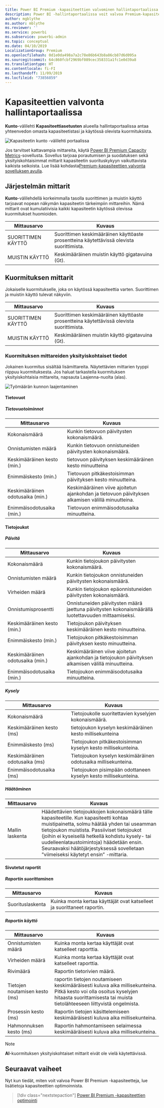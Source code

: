 ```yaml
---
title: Power BI Premium -kapasiteettien valvominen hallintaportaalissa
description: Power BI -hallintaportaalissa voit valvoa Premium-kapasiteettejasi.
author: mgblythe
ms.author: mblythe
ms.reviewer: ''
ms.service: powerbi
ms.subservice: powerbi-admin
ms.topic: conceptual
ms.date: 04/10/2019
LocalizationGroup: Premium
ms.openlocfilehash: 0d1e0da498a7a2c78e86b643b8a86cb87d6d095a
ms.sourcegitcommit: 64c860fcbf2969bf089cec358331a1fc1e0d39a8
ms.translationtype: HT
ms.contentlocale: fi-FI
ms.lasthandoff: 11/09/2019
ms.locfileid: "73856859"
---
```

# <a name="monitor-capacities-in-the-admin-portal"></a>Kapasiteettien valvonta hallintaportaalissa

**Kunto**-välilehti **Kapasiteettiasetusten** alueella hallintaportaalissa antaa yhteenvedon omasta kapasiteetistasi ja käytössä olevista kuormituksista.  

![Kapasiteetin kunto -välilehti portaalissa](media/service-admin-premium-monitor-portal/admin-portal-health.png)

Jos tarvitset kattavampia mittareita, käytä [Power BI Premium Capacity Metrics](service-admin-premium-monitor-capacity.md)-sovellusta. Sovellus tarjoaa porautumisen ja suodatuksen sekä yksityiskohtaisimmat mittarit kapasiteetin suorituskykyyn vaikuttavista kaikista seikoista. Lue lisää kohdasta[Premium-kapasiteettien valvonta sovelluksen avulla](service-admin-premium-monitor-capacity.md).

## <a name="system-metrics"></a>Järjestelmän mittarit

**Kunto**-välilehdellä korkeimmalla tasolla suorittimen ja muistin käyttö tarjoavat nopean näkymän kapasiteetin tärkeimpiin mittareihin. Nämä mittarit ovat kumulatiivisia kaikki kapasiteetin käytössä olevissa kuormitukset huomioiden.

| **Mittausarvo** | **Kuvaus** |
| --- | --- |
| SUORITTIMEN KÄYTTÖ | Suorittimen keskimääräinen käyttöaste prosentteina käytettävissä olevista suorittimista. |
| MUISTIN KÄYTTÖ | Keskimääräinen muistin käyttö gigatavuina (Gt).|

## <a name="workload-metrics"></a>Kuormituksen mittarit

Jokaiselle kuormitukselle, joka on käytössä kapasiteettia varten. Suorittimen ja muistin käyttö tulevat näkyviin.

| **Mittausarvo** | **Kuvaus** |
| --- | --- |
| SUORITTIMEN KÄYTTÖ | Suorittimen keskimääräinen käyttöaste prosentteina käytettävissä olevista suorittimista. |
| MUISTIN KÄYTTÖ | Keskimääräinen muistin käyttö gigatavuina (Gt).|

### <a name="detailed-workload-metrics"></a>Kuormituksen mittareiden yksityiskohtaiset tiedot

Jokainen kuormitus sisältää lisämittareita. Näytettävien mittarien tyyppi riippuu kuormituksesta. Jos haluat tarkastella kuormituksen yksityiskohtaisia mittareita, napsauta Laajenna-nuolta (alas).

![Työmäärän kunnon laajentaminen](media/service-admin-premium-monitor-portal/admin-portal-health-expand.png)

#### <a name="dataflows"></a>Tietovuot

##### <a name="dataflow-operations"></a>Tietovuotoiminnot

| **Mittausarvo** | **Kuvaus** |
| --- | --- |
| Kokonaismäärä | Kunkin tietovuon päivitysten kokonaismäärä. |
| Onnistumisten määrä | Kunkin tietovuon onnistuneiden päivitysten kokonaismäärä.|
| Keskimääräinen kesto (min.) | tietovuon päivityksen keskimääräinen kesto minuutteina |
| Enimmäiskesto (min.) | Tietovuon pitkäkestoisimman päivityksen kesto minuutteina. |
| Keskimääräinen odotusaika (min.) | Keskimääräinen viive ajoitetun ajankohdan ja tietovuon päivityksen alkamisen välillä minuutteina. |
| Enimmäisodotusaika (min.) | Tietovuon enimmäisodotusaika minuutteina.  |

#### <a name="datasets"></a>Tietojoukot

##### <a name="refresh"></a>Päivitä

| **Mittausarvo** | **Kuvaus** |
| --- | --- |
| Kokonaismäärä | Kunkin tietojoukon päivitysten kokonaismäärä. |
| Onnistumisten määrä | Kunkin tietojoukon onnistuneiden päivitysten kokonaismäärä. |
| Virheiden määrä | Kunkin tietojoukon epäonnistuneiden päivitysten kokonaismäärä. |
| Onnistumisprosentti  | Onnistuneiden päivitysten määrä jaettuna päivitysten kokonaismäärällä luotettavuuden mittaamiseksi. |
| Keskimääräinen kesto (min.) | Tietojoukon päivityksen keskimääräinen kesto minuutteina.  |
| Enimmäiskesto (min.) | Tietojoukon pitkäkestoisimman päivityksen kesto minuutteina. |
| Keskimääräinen odotusaika (min.) | Keskimääräinen viive ajoitetun ajankohdan ja tietojoukon päivityksen alkamisen välillä minuutteina. |
| Enimmäisodotusaika (min.) | Tietojoukon enimmäisodotusaika minuutteina. |

##### <a name="query"></a>Kysely

| **Mittausarvo** | **Kuvaus** |
| --- | --- |
| Kokonaismäärä | Tietojoukolle suoritettavien kyselyjen kokonaismäärä. |
| Keskimääräinen kesto (ms) |tietojoukon kyselyn keskimääräinen kesto millisekunteina|
| Enimmäiskesto (ms) |Tietojoukon pitkäkestoisimman kyselyn kesto millisekunteina. |
| Keskimääräinen odotusaika (ms) |Tietojoukon kyselyn keskimääräinen odotusaika millisekunteina. |
| Enimmäisodotusaika (ms) |Tietojoukon pisimpään odottaneen kyselyn kesto millisekunteina. |

##### <a name="eviction"></a>Häätäminen

| **Mittausarvo** | **Kuvaus** |
| --- | --- |
| Mallin laskenta | Häädettävien tietojoukkojen kokonaismäärä tälle kapasiteetille. Kun kapasiteetti kohtaa muistipainetta, solmu häätää yhden tai useamman tietojoukon muistista. Passiiviset tietojoukot (joihin ei kyseisellä hetkellä kohdistu kysely- tai uudelleenlataustoimintoja) häädetään ensin. Seuraavaksi häätöjärjestyksessä sovelletaan ”viimeiseksi käytetyt ensin” -mittaria. |

#### <a name="paginated-reports"></a>Sivutetut raportit

##### <a name="report-execution"></a>Raportin suorittaminen

| **Mittausarvo** | **Kuvaus** |
| --- | --- |
| Suorituslaskenta  | Kuinka monta kertaa käyttäjät ovat katselleet ja suorittaneet raportin.|

##### <a name="report-usage"></a>Raportin käyttö

| **Mittausarvo** | **Kuvaus** |
| --- | --- |
| Onnistumisten määrä | Kuinka monta kertaa käyttäjät ovat katselleet raporttia. |
| Virheiden määrä |Kuinka monta kertaa käyttäjät ovat katselleet raporttia.|
| Rivimäärä |Raportin tietorivien määrä. |
| Tietojen noutamisen kesto (ms) |raportin tietojen noutamiseen keskimääräisesti kuluva aika millisekunteina. Pitkä kesto voi olla osoitus kyselyjen hitaasta suorittamisesta tai muista tietolähteeseen liittyvistä ongelmista.  |
| Prosessin kesto (ms) |Raportin tietojen käsittelemiseen keskimääräisesti kuluva aika millisekunteina. |
| Hahmonnuksen kesto (ms) |Raportin hahmontamiseen selaimessa keskimääräisesti kuluva aika millisekunteina. |

> [!NOTE]
> **AI**-kuormituksen yksityiskohtaiset mittarit eivät ole vielä käytettävissä.

## <a name="next-steps"></a>Seuraavat vaiheet

Nyt kun tiedät, miten voit valvoa Power BI Premium -kapasiteetteja, lue lisätietoja kapasiteettien optimoinnista.

> [!div class="nextstepaction"]
> [Power BI Premium -kapasiteettien optimointi](service-premium-capacity-optimize.md)
